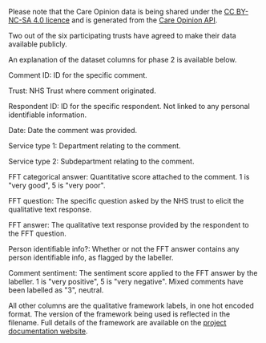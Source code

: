Please note that the Care Opinion data is being shared under the [CC BY-NC-SA 4.0 licence](https://creativecommons.org/licenses/by-nc-sa/4.0/) and is generated from the [Care Opinion API](https://www.careopinion.org.uk/info/api-v2).


Two out of the six participating trusts have agreed to make their data available publicly.

An explanation of the dataset columns for phase 2 is available below.



Comment ID: ID for the specific comment.

Trust: NHS Trust where comment originated.

Respondent ID: ID for the specific respondent. Not linked to any personal identifiable information.

Date: Date the comment was provided.

Service type 1: Department relating to the comment.

Service type 2: Subdepartment relating to the comment.

FFT categorical answer: Quantitative score attached to the comment. 1 is "very good", 5 is "very poor".

FFT question: The specific question asked by the NHS trust to elicit the qualitative text response.

FFT answer: The qualitative text response provided by the respondent to the FFT question.

Person identifiable info?: Whether or not the FFT answer contains any person identifiable info, as flagged by the labeller.

Comment sentiment: The sentiment score applied to the FFT answer by the labeller. 1 is "very positive", 5 is "very negative". Mixed comments have been labelled as "3", neutral.

All other columns are the qualitative framework labels, in one hot encoded format. The version of the framework being used is reflected in the filename. Full details of the framework are available on the [project documentation website](https://the-strategy-unit.github.io/PatientExperience-QDC/framework/framework3.html).
